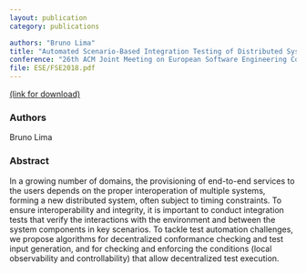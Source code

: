 ```yaml
---
layout: publication
category: publications

authors: "Bruno Lima"
title: "Automated Scenario-Based Integration Testing of Distributed Systems"
conference: "26th ACM Joint Meeting on European Software Engineering Conference and Symposium on the Foundations of Software Engineering (ESEC/FSE 2018)"
file: ESE/FSE2018.pdf
---
```


<a href="https://dl.acm.org/citation.cfm?id=3275431"><i class="icon-pdf"></i> (link for download)</a>

### Authors

Bruno Lima

### Abstract

In a growing number of domains, the provisioning of end-to-end services to the users depends on the proper interoperation of multiple systems, forming a new distributed system, often subject to timing constraints. To ensure interoperability and integrity, it is important to conduct integration tests that verify the interactions with the environment and between the system components in key scenarios. To tackle test automation challenges, we propose algorithms for decentralized conformance checking and test input generation, and for checking and enforcing the conditions (local observability and controllability) that allow decentralized test execution.
